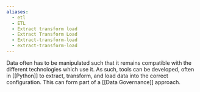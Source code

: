 ```yaml
---
aliases:
  - etl
  - ETL
  - Extract transform load
  - Extract Transform Load
  - Extract-transform-load
  - extract-transform-load
---
```

Data often has to be manipulated such that it remains compatible with the different technologies which use it. As such, tools can be developed, often in [[Python]] to extract, transform, and load data into the correct configuration. This can form part of a [[Data Governance]] approach. 